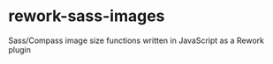 rework-sass-images
==================

Sass/Compass image size functions written in JavaScript as a Rework plugin

